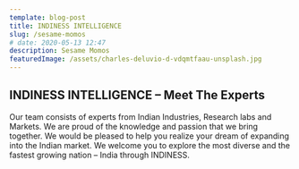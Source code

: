 ```yaml
---
template: blog-post
title: INDINESS INTELLIGENCE
slug: /sesame-momos
# date: 2020-05-13 12:47
description: Sesame Momos
featuredImage: /assets/charles-deluvio-d-vdqmtfaau-unsplash.jpg
---
```


## INDINESS INTELLIGENCE – Meet The Experts

Our team consists of experts from Indian Industries, Research labs and Markets. We are proud of the
knowledge and passion that we bring together. We would be pleased to help you realize your dream of
expanding into the Indian market. We welcome you to explore the most diverse and the fastest growing
nation – India through INDINESS.
